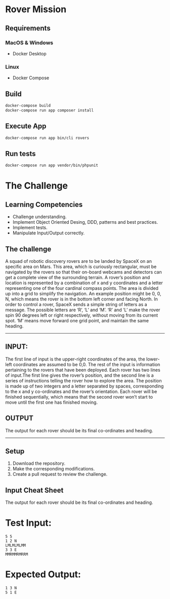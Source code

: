 # Rover Mission

## Requirements
### MacOS & Windows
- Docker Desktop
### Linux
- Docker Compose

## Build
```bash
docker-compose build
docker-compose run app composer install
```

## Execute App
```bash
docker-compose run app bin/cli rovers
```

## Run tests
```bash
docker-compose run app vendor/bin/phpunit
```

# The Challenge

## Learning Competencies
- Challenge understanding.
- Implement Object Oriented Desing, DDD, patterns and best practices.
- Implement tests.
- Manipulate Input/Output correctly.

## The challenge

A squad of robotic discovery rovers are to be landed by SpaceX on an specific area on Mars. This area, which is curiously rectangular, must be navigated by the rovers so that their on-board webcams and detectors can get a complete view of the surrounding terrain.
A rover’s position and location is represented by a combination of x and y coordinates and a letter representing one of the four cardinal compass points. The area is divided up into a grid to simplify the navigation. An example position might be 0, 0, N, which means the rover is in the bottom left corner and facing North.
In order to control a rover, SpaceX sends a simple string of letters as a message. The possible letters are ‘R’, ‘L’ and ‘M’. ‘R’ and ‘L’ make the rover spin 90 degrees left or right respectively, without moving from its current spot. ‘M’ means move forward one grid point, and maintain the same heading.

---

## INPUT:
The first line of input is the upper-right coordinates of the area, the lower-left coordinates are assumed to be 0,0. The rest of the input is information pertaining to the rovers that have been deployed. Each rover has two lines of input.The first line gives the rover’s position, and the second line is a series of instructions telling the rover how to explore the area. The position is made up of two integers and a letter separated by spaces, corresponding to the x and y co-ordinates and the rover’s orientation. Each rover will be finished sequentially, which means that the second rover won’t start to move until the first one has finished moving.

## OUTPUT
The output for each rover should be its final co-ordinates and heading.

---

## Setup
1. Download the repository.
2. Make the corresponding modifications.
3. Create a pull request to review the challenge.

## Input Cheat Sheet
The output for each rover should be its final co-ordinates and heading.

# Test Input:
```
5 5
1 2 N
LMLMLMLMM
3 3 E
MMRMMRMRRM
```

# Expected Output:
```
1 3 N
5 1 E
```
